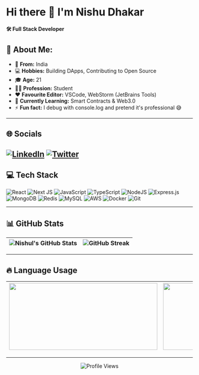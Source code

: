 # Hi there 👋 I'm **Nishu Dhakar**

**🛠️ Full Stack Developer**

## 💫 About Me:
- 🏡 **From:** India
- 💻 **Hobbies:** Building DApps, Contributing to Open Source
- 🎓 **Age:** 21
- 🧑‍🎓 **Profession:** Student
- ❤️ **Favourite Editor:** VSCode, WebStorm (JetBrains Tools)
- 🌱 **Currently Learning:** Smart Contracts & Web3.0
- ⚡ **Fun fact:** I debug with console.log and pretend it's professional 😅

---

## 🌐 Socials
[![LinkedIn](https://img.shields.io/badge/LinkedIn-%230077B5.svg?logo=linkedin&logoColor=white)](https://linkedin.com/in/NishulDhakar)
[![Twitter](https://img.shields.io/badge/Twitter-%231DA1F2.svg?logo=Twitter&logoColor=white)](https://twitter.com/NishulDhakar)
---

## 💻 Tech Stack
![React](https://img.shields.io/badge/react-%2320232a.svg?style=for-the-badge&logo=react&logoColor=%2361DAFB)
![Next JS](https://img.shields.io/badge/Next-black?style=for-the-badge&logo=next.js&logoColor=white)
![JavaScript](https://img.shields.io/badge/javascript-%23323330.svg?style=for-the-badge&logo=javascript&logoColor=%23F7DF1E)
![TypeScript](https://img.shields.io/badge/typescript-%23007ACC.svg?style=for-the-badge&logo=typescript&logoColor=white)
![NodeJS](https://img.shields.io/badge/node.js-6DA55F?style=for-the-badge&logo=node.js&logoColor=white)
![Express.js](https://img.shields.io/badge/express.js-%23404d59.svg?style=for-the-badge&logo=express&logoColor=%2361DAFB)
![MongoDB](https://img.shields.io/badge/MongoDB-%234ea94b.svg?style=for-the-badge&logo=mongodb&logoColor=white)
![Redis](https://img.shields.io/badge/redis-%23DD0031.svg?style=for-the-badge&logo=redis&logoColor=white)
![MySQL](https://img.shields.io/badge/mysql-%2300f.svg?style=for-the-badge&logo=mysql&logoColor=white)
![AWS](https://img.shields.io/badge/AWS-%23FF9900.svg?style=for-the-badge&logo=amazon-aws&logoColor=white)
![Docker](https://img.shields.io/badge/docker-%230db7ed.svg?style=for-the-badge&logo=docker&logoColor=white)
![Git](https://img.shields.io/badge/git-%23F05033.svg?style=for-the-badge&logo=git&logoColor=white)

---

## 📊 GitHub Stats
| ![Nishul's GitHub Stats](https://github-readme-stats.vercel.app/api?username=NishulDhakar&theme=dark&hide_border=false&include_all_commits=true&count_private=true&show_icons=true) | ![GitHub Streak](https://github-readme-streak-stats.herokuapp.com/?user=NishulDhakar&theme=dark&hide_border=false) |
|:--:|:--:|

---

## 🔥 Language Usage
| <img src="https://github-readme-stats.vercel.app/api/top-langs/?username=NishulDhakar&theme=dark&hide_border=false&layout=compact" height="180" width="400"> | <img src="https://github-contributor-stats.vercel.app/api?username=NishulDhakar&limit=5&theme=dark&combine_all_yearly_contributions=true" height="180" width="400"> |
|:--:|:--:|

---

<div align="center">

![Profile Views](https://komarev.com/ghpvc/?username=NishulDhakar&color=brightgreen&style=flat-square)

</div>
